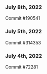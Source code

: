 ### July 8th, 2022

Commit #190541

### July 5th, 2022

Commit #314353


### July 4th, 2022

Commit #72281
